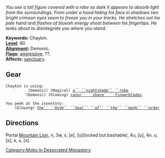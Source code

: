 *You see a tall figure covered with a robe so dark it appears to absorb
light from the surroundings. From under a hood hiding his face in
shadows two bright crimson eyes seem to freeze you in your tracks. He
stretches out his pale hand and flashes of blueish energy shoot between
his fingertips. He looks about to disintegrate you where you stand.*

**Keywords:** Chaykin.  
**[Level](Level "wikilink"):** 80  
**[Alignment](Alignment "wikilink"):** Demonic.  
**[Flags](:Category:_Mob_Types "wikilink"):**
[aggressive](Aggressive_Mobs "wikilink"), ??.  
**Affects:** [sanctuary](Sanctuary "wikilink").  

## Gear

`Chaykin is using:`  
`    `<worn on body>`      (Demonic) (Magical) `[`a`` ``nightshade`` ``robe`](Nightshade_Robe "wikilink")  
`    `<worn on hands>`     (Demonic) (Glowing) `[`razor`` ``sharp`` ``fingerblades`](Razor_Sharp_Fingerblades "wikilink")

`You peek at the inventory:`  
`    (Glowing) `[`the`` ``High`` ``Seal`` ``of`` ``the`` ``monk`` ``order`](High_Seal_Of_The_Monk_Order "wikilink")

## Directions

Portal [Mountain Lion](Mountain_Lion "wikilink"), n, 3w, s, \[e\],
\[u\](locked but bashable), 4u, \[u\], 4n. u, \[s\], e, s, \[s\].

[Category:Mobs In Desecrated
Monastery](Category:Mobs_In_Desecrated_Monastery "wikilink")
